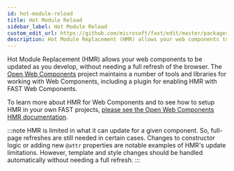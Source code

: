 ```yaml
---
id: hot-module-reload
title: Hot Module Reload
sidebar_label: Hot Module Reload
custom_edit_url: https://github.com/microsoft/fast/edit/master/packages/web-components/fast-foundation/docs/tools/hot-module-reload.md
description: Hot Module Replacement (HMR) allows your web components to be updated as you develop, without needing a full refresh of the browser.
---
```


Hot Module Replacement (HMR) allows your web components to be updated as you develop, without needing a full refresh of the browser. The [Open Web Components](https://open-wc.org/) project maintains a number of tools and libraries for working with Web Components, including a plugin for enabling HMR with FAST Web Components.

To learn more about HMR for Web Components and to see how to setup HMR in your own FAST projects, [please see the Open Web Components HMR documentation](https://open-wc.org/docs/development/hot-module-replacement/).

:::note
HMR is limited in what it can update for a given component. So, full-page refreshes are still needed in certain cases. Changes to constructor logic or adding new `@attr` properties are notable examples of HMR's update limitations. However, template and style changes should be handled automatically without needing a full refresh.
:::
